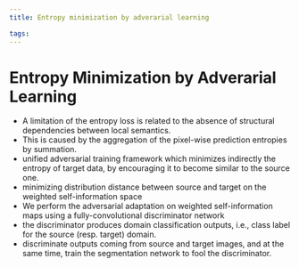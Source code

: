 ```yaml
---
title: Entropy minimization by adverarial learning

tags: 
---
```


# Entropy Minimization by Adverarial Learning
- A limitation of the entropy loss is related to the absence of structural dependencies between local semantics.
- This is caused by the aggregation of the pixel-wise prediction entropies by summation.
- unified adversarial training framework which minimizes indirectly the entropy of target data, by encouraging it to become similar to the source one.
- minimizing distribution distance between source and target on the weighted self-information space
- We perform the adversarial adaptation on weighted self-information maps using a fully-convolutional discriminator network
- the discriminator produces domain classification outputs, i.e., class label for the source (resp. target) domain.
- discriminate outputs coming from source and target images, and at the same time, train the segmentation network to fool the discriminator.




















